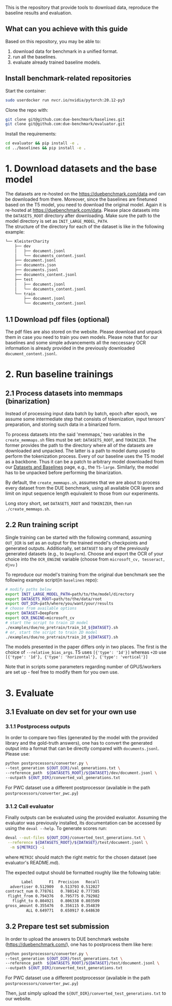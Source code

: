 This is the repository that provide tools to download data, reproduce the baseline results and evaluation.



## What can you achieve with this guide
Based on this repository, you may be able to:

1. download data for benchmark in a unified format.
2. run all the baselines.
3. evaluate already trained baseline models. 

## Install benchmark-related repositories
Start the container:
```bash
sudo userdocker run nvcr.io/nvidia/pytorch:20.12-py3
```

Clone the repo with:
```bash
git clone git@github.com:due-benchmark/baselines.git
git clone git@github.com:due-benchmark/evaluator.git

```

Install the requirements:
```bash
cd evaluator && pip install -e .
cd ../baselines && pip install -e .
```

# 1. Download datasets and the base model
The datasets are re-hosted on the https://duebenchmark.com/data and can be downloaded from there. 
Moreover, since the baselines are finetuned based on the T5 model, you need to download the original model. 
Again it is re-hosted at https://duebenchmark.com/data. 
Please place datasets into the `DATASETS_ROOT` directory after downloading. 
Make sure the path to the model directory is set as `INIT_LARGE_MODEL_PATH`.\
The structure of the directory for each of the dataset is like in the following example:
```bash
└── KleisterCharity
    ├── dev
    │   ├── document.jsonl
    │   └── documents_content.jsonl
    ├── document.jsonl
    ├── documents.json
    ├── documents.jsonl
    ├── documents_content.jsonl
    ├── test
    │   ├── document.jsonl
    │   └── documents_content.jsonl
    └── train
        ├── document.jsonl
        └── documents_content.jsonl
```


## 1.1 Download pdf files (optional)
The pdf files are also stored on the website. Please download and unpack them in case you need to train you own models.
Please note that for our baselines and some simple advancements all the neccessary OCR information is already provided in the previously downloaded `document_content.jsonl`.

# 2. Run baseline trainings

## 2.1 Process datasets into memmaps (binarization)

Instead of processing input data batch by batch, epoch after epoch, we assume some intermediate step that consists of tokenization, input tensors' preparation, and storing such data in a binarized form.

To process datasets into the said 'memmaps,' two variables in the `create_memmaps.sh` files must be set: `DATASETS_ROOT`, and `TOKENIZER`. The former provides the path to the directory where all of the datasets are downloaded and unpacked. The latter is a path to model dump used to perform the tokenization process. Every of our baseline uses the T5 model as a backbone. Thus it can be a patch to arbitrary model downloaded from our [Datasets and Baselines](http://duebenchmark.com/data) page, e.g., the `T5-large`. Similarly, the model has to be unpacked before performing the binarization.

By default, the `create_memmaps.sh`, assumes that we are about to process every dataset from the DUE benchmark, using all available OCR layers and limit on input sequence length equivalent to those from our experiments.

Long story short, set `DATASETS_ROOT` and `TOKENIZER`, then run `./create_memmaps.sh`.

## 2.2 Run training script

Single training can be started with the following command, assuming `OUT_DIR` is set as an output for the trained model's checkpoints and generated outputs.
Additionally, set `DATASET` to any of the previously generated datasets (e.g., to `DeepForm`). 
Choose and export the OCR of your choice into the `OCR_ENGINE` variable (choose from `microsoft_cv, tesseract, djvu` )

To reproduce our model's training from the original due benchmark see the following example script(in `baselines` repo): 
```bash
# modify paths below
export INIT_LARGE_MODEL_PATH=path/to/the/model/directory
export DATASETS_ROOT=path/to/the/data/root
export OUT_DIR=path/where/you/want/your/results
# choose from available options 
export DATASET=DeepForm
export OCR_ENGINE=microsoft_cv
# start the script to train 1D model
./examples/due/no_pretrain/train_1d_${DATASET}.sh
# or, start the script to train 2D model
./examples/due/no_pretrain/train_2d_${DATASET}.sh

```
The models presented in the paper differs only in two places. The first is the choice of `--relative_bias_args`.
T5 uses	`[{'type': '1d'}]` whereas `+2D` use `[{'type': '1d'}, {'type': 'horizontal'}, {'type': 'vertical'}]`

Note that in scripts some parameters regarding number of GPUS/workers are set up - feel free to modify them for you own use. 
# 3. Evaluate
## 3.1 Evaluate on dev set for your own use
### 3.1.1 Postprocess outputs 
In order to compare two files (generated by the model with the provided library and the gold-truth answers), one has to convert the generated output into a format that can be directly compared with `documents.jsonl`.
Please use:
```bash
python postprocessors/converter.py \
--test_generation ${OUT_DIR}/val_generations.txt \
--reference_path  ${DATASETS_ROOT}/${DATASET}/dev/document.jsonl \
--outpath ${OUT_DIR}/converted_val_generations.txt
```
For PWC dataset use a different postprocessor (available in the path `postprocessors/converter_pwc.py`)

### 3.1.2 Call evaluator
Finally outputs can be evaluated using the provided evaluator. 
Assuming the evaluator was previously installed, its documentation can be accessed by using the `deval --help`.
To generate scores run:
```bash
deval --out-files ${OUT_DIR}/converted_test_generations.txt \
 --reference ${DATASETS_ROOT}/${DATASET}/test/document.jsonl \
  -m ${METRIC} -i
```
where `METRIC` should match the right metric for the chosen dataset (see evaluator's README.md).

The expected output should be formatted roughly like the following table:
```bash
       Label       F1  Precision   Recall
  advertiser 0.512909   0.513793 0.512027
contract_num 0.778761   0.780142 0.777385
 flight_from 0.794376   0.795775 0.792982
   flight_to 0.804921   0.806338 0.803509
gross_amount 0.355476   0.356115 0.354839
         ALL 0.649771   0.650917 0.648630 
```

## 3.2 Prepare test set submission
In order to upload the answers to DUE benchmark website (https://duebenchmark.com/), one has to postprocess them like here:
```bash
python postprocessors/converter.py \
--test_generation ${OUT_DIR}/test_generations.txt \
--reference_path  ${DATASETS_ROOT}/${DATASET}/test/document.jsonl \
--outpath ${OUT_DIR}/converted_test_generations.txt
```
For PWC dataset use a different postprocessor (available in the path `postprocessors/converter_pwc.py`)

Then, just simply upload the `${OUT_DIR}/converted_test_generations.txt` to our website.
